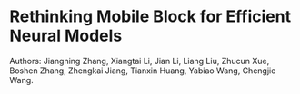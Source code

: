 # Rethinking Mobile Block for Efficient Neural Models

Authors: Jiangning Zhang, Xiangtai Li, Jian Li, Liang Liu, Zhucun Xue, Boshen Zhang, Zhengkai Jiang, Tianxin Huang, Yabiao Wang, Chengjie Wang.
